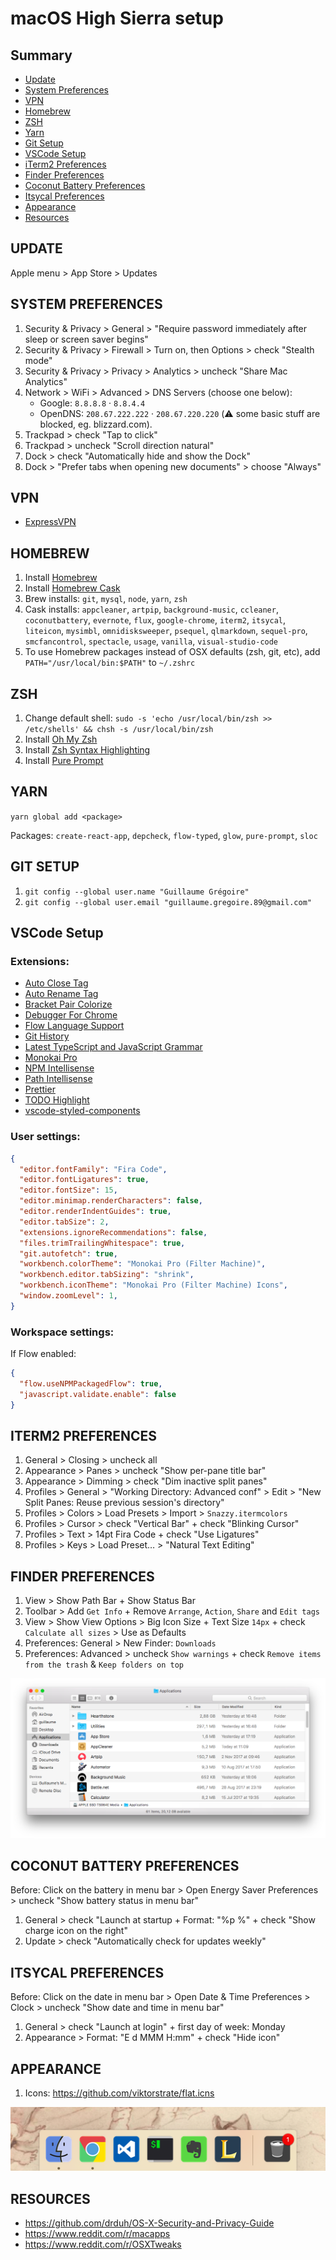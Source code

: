 # macOS High Sierra setup

## Summary

* [Update](#update)
* [System Preferences](#system-preferences)
* [VPN](#vpn)
* [Homebrew](#homebrew)
* [ZSH](#zsh)
* [Yarn](#yarn)
* [Git Setup](#git-setup)
* [VSCode Setup](#vscode-setup)
* [iTerm2 Preferences](#iterm2-preferences)
* [Finder Preferences](#finder-preferences)
* [Coconut Battery Preferences](#coconut-battery-preferences)
* [Itsycal Preferences](#itsycal-preferences)
* [Appearance](#appearance)
* [Resources](#resources)

## UPDATE

Apple menu > App Store > Updates

## SYSTEM PREFERENCES

1. Security & Privacy > General > "Require password immediately after sleep or screen saver begins"
2. Security & Privacy > Firewall > Turn on, then Options > check "Stealth mode"
3. Security & Privacy > Privacy > Analytics > uncheck "Share Mac Analytics"
4. Network > WiFi > Advanced > DNS Servers (choose one below):
    * Google: `8.8.8.8` · `8.8.4.4`
    * OpenDNS: `208.67.222.222` · `208.67.220.220` (⚠️ some basic stuff are blocked, eg. blizzard.com).
5. Trackpad > check "Tap to click"
6. Trackpad > uncheck "Scroll direction natural"
7. Dock > check "Automatically hide and show the Dock"
8. Dock > "Prefer tabs when opening new documents" > choose "Always"

## VPN

* [ExpressVPN](https://www.expressvpn.com)

## HOMEBREW

1. Install [Homebrew](http://brew.sh)
2. Install [Homebrew Cask](https://caskroom.github.io)
3. Brew installs: `git`, `mysql`, `node`, `yarn`, `zsh`
4. Cask installs: `appcleaner`, `artpip`, `background-music`, `ccleaner`, `coconutbattery`, `evernote`, `flux`, `google-chrome`, `iterm2`, `itsycal`, `liteicon`, `mysimbl`, `omnidisksweeper`, `psequel`, `qlmarkdown`, `sequel-pro`, `smcfancontrol`, `spectacle`, `usage`, `vanilla`, `visual-studio-code`
5. To use Homebrew packages instead of OSX defaults (zsh, git, etc), add `PATH="/usr/local/bin:$PATH"` to `~/.zshrc`

## ZSH

1. Change default shell: `sudo -s 'echo /usr/local/bin/zsh >> /etc/shells' && chsh -s /usr/local/bin/zsh`
3. Install [Oh My Zsh](http://ohmyz.sh)
4. Install [Zsh Syntax Highlighting](https://github.com/zsh-users/zsh-syntax-highlighting/blob/master/INSTALL.md#oh-my-zsh)
5. Install [Pure Prompt](https://github.com/sindresorhus/pure)

## YARN

`yarn global add <package>`

Packages: `create-react-app`, `depcheck`, `flow-typed`, `glow`, `pure-prompt`, `sloc`

## GIT SETUP

1. `git config --global user.name "Guillaume Grégoire"`
2. `git config --global user.email "guillaume.gregoire.89@gmail.com"`

## VSCode Setup

### Extensions: 

* [Auto Close Tag](https://marketplace.visualstudio.com/items?itemName=formulahendry.auto-close-tag)
* [Auto Rename Tag](https://marketplace.visualstudio.com/items?itemName=formulahendry.auto-rename-tag)
* [Bracket Pair Colorize](https://marketplace.visualstudio.com/items?itemName=CoenraadS.bracket-pair-colorizer)
* [Debugger For Chrome](https://marketplace.visualstudio.com/items?itemName=msjsdiag.debugger-for-chrome)
* [Flow Language Support](https://marketplace.visualstudio.com/items?itemName=flowtype.flow-for-vscode)
* [Git History](https://marketplace.visualstudio.com/items?itemName=donjayamanne.githistory)
* [Latest TypeScript and JavaScript Grammar](https://marketplace.visualstudio.com/items?itemName=ms-vscode.typescript-javascript-grammar)
* [Monokai Pro](https://marketplace.visualstudio.com/items?itemName=monokai.theme-monokai-pro-vscode)
* [NPM Intellisense](https://marketplace.visualstudio.com/items?itemName=christian-kohler.npm-intellisense)
* [Path Intellisense](https://marketplace.visualstudio.com/items?itemName=christian-kohler.path-intellisense)
* [Prettier](https://marketplace.visualstudio.com/items?itemName=esbenp.prettier-vscode)
* [TODO Highlight](https://marketplace.visualstudio.com/items?itemName=wayou.vscode-todo-highlight)
* [vscode-styled-components](https://marketplace.visualstudio.com/items?itemName=jpoissonnier.vscode-styled-components)

### User settings:

```json
{
  "editor.fontFamily": "Fira Code",
  "editor.fontLigatures": true,
  "editor.fontSize": 15,
  "editor.minimap.renderCharacters": false,
  "editor.renderIndentGuides": true,
  "editor.tabSize": 2,
  "extensions.ignoreRecommendations": false,
  "files.trimTrailingWhitespace": true,
  "git.autofetch": true,
  "workbench.colorTheme": "Monokai Pro (Filter Machine)",
  "workbench.editor.tabSizing": "shrink",
  "workbench.iconTheme": "Monokai Pro (Filter Machine) Icons",
  "window.zoomLevel": 1,
}
```

### Workspace settings:

If Flow enabled:

```json
{
  "flow.useNPMPackagedFlow": true,
  "javascript.validate.enable": false
}
```

## ITERM2 PREFERENCES

1. General > Closing > uncheck all
2. Appearance > Panes > uncheck "Show per-pane title bar"
3. Appearance > Dimming > check "Dim inactive split panes"
4. Profiles > General > "Working Directory: Advanced conf" > Edit > "New Split Panes: Reuse previous session's directory"
5. Profiles > Colors > Load Presets > Import > `Snazzy.itermcolors`
6. Profiles > Cursor > check "Vertical Bar" + check "Blinking Cursor"
7. Profiles > Text > 14pt Fira Code + check "Use Ligatures"
8. Profiles > Keys > Load Preset… > "Natural Text Editing"

## FINDER PREFERENCES

1. View > Show Path Bar + Show Status Bar
2. Toolbar > Add `Get Info` + Remove `Arrange`, `Action`, `Share` and `Edit tags`
3. View > Show View Options > Big Icon Size + Text Size `14px` + check `Calculate all sizes` > Use as Defaults
4. Preferences: General > New Finder: `Downloads`
5. Preferences: Advanced > uncheck `Show warnings` + check `Remove items from the trash` & `Keep folders on top`

![screenshot](https://github.com/ggregoire/osx-setup/blob/master/img/finder.png?raw=true)

## COCONUT BATTERY PREFERENCES

Before: Click on the battery in menu bar > Open Energy Saver Preferences > uncheck "Show battery status in menu bar"

1. General > check "Launch at startup + Format: "%p %" + check "Show charge icon on the right"
2. Update > check "Automatically check for updates weekly"

## ITSYCAL PREFERENCES

Before: Click on the date in menu bar > Open Date & Time Preferences > Clock > uncheck "Show date and time in menu bar"

1. General > check "Launch at login" + first day of week: Monday
2. Appearance > Format: "E d MMM H:mm" + check "Hide icon"

## APPEARANCE

1. Icons: https://github.com/viktorstrate/flat.icns

![screenshot](https://github.com/ggregoire/osx-setup/blob/master/img/dock.png?raw=true)

## RESOURCES

* https://github.com/drduh/OS-X-Security-and-Privacy-Guide
* https://www.reddit.com/r/macapps
* https://www.reddit.com/r/OSXTweaks
